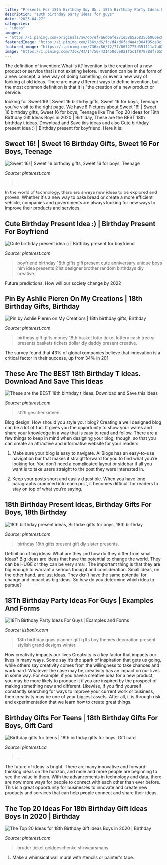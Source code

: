 ```yaml
---
title: "Presents For 18th Birthday Boy Uk : 18th Birthday Party Ideas For Guys"
description: "18th birthday party ideas for guys"
date: "2023-04-27"
categories:
- "ideas"
images:
- "https://i.pinimg.com/originals/a6/db/ef/a6dbefe271e58b5258356b066ec9b289.jpg"
featuredImage: "https://i.pinimg.com/736x/d6/fc/d4/d6fcd4a4c384f95ce8c15721bf6a3fb4.jpg"
featured_image: "https://i.pinimg.com/736x/86/72/77/8672773d351111a7a8294bc4e0dc5241--gifts-for-teens-birthday-gifts.jpg"
image: "https://i.pinimg.com/736x/43/14/50/431450d5e021f5c1f87978df7655c822--presents-for-your-boyfriend-birthday-present-for-boyfriend.jpg"
---
```



The definition of invention: What is it?
Invention is the creation of a new product or service that is not existing before. Invention can be in the form of a new concept, a new way of doing something, or even a new way of looking at old ideas. There are many different ways to define invention, but the most common definition is that it is "the creation of a new product or service.

	

		
looking for Sweet 16! | Sweet 16 birthday gifts, Sweet 16 for boys, Teenage you've visit to the right page. We have 8 Pictures about Sweet 16! | Sweet 16 birthday gifts, Sweet 16 for boys, Teenage like The Top 20 Ideas for 18th Birthday Gift Ideas Boys in 2020 | Birthday, These are the BEST 18th birthday t ideas. Download and Save this ideas and also Cute birthday present idea :) | Birthday present for boyfriend. Here it is:
		
    
## Sweet 16! | Sweet 16 Birthday Gifts, Sweet 16 For Boys, Teenage

<img loading=lazy src="https://i.pinimg.com/736x/fd/4b/78/fd4b783c1926a6b938b91eaba9e60c7e.jpg" onerror="this.onerror=null;this.src='https://tse2.mm.bing.net/th?id=OIP.y3iuFIzaoyOmBN3e7MLIWwHaNL&amp;pid=15.1';" alt="Sweet 16! | Sweet 16 birthday gifts, Sweet 16 for boys, Teenage">

_Source: pinterest.com_

>. 

	

In the world of technology, there are always new ideas to be explored and proven. Whether it's a new way to bake bread or create a more efficient vehicle, companies and governments are always looking for new ways to improve their products and services.

    
## Cute Birthday Present Idea :) | Birthday Present For Boyfriend

<img loading=lazy src="https://i.pinimg.com/736x/43/14/50/431450d5e021f5c1f87978df7655c822--presents-for-your-boyfriend-birthday-present-for-boyfriend.jpg" onerror="this.onerror=null;this.src='https://tse1.mm.bing.net/th?id=OIP.1CgCdNH37NWA0n_bVQgmgwHaJ3&amp;pid=15.1';" alt="Cute birthday present idea :) | Birthday present for boyfriend">

_Source: pinterest.com_

>boyfriend birthday 18th gifts gift present cute anniversary unique boys him idea presents 21st designer brother random birthdays diy creative. 

	

Future predictions: How will our society change by 2022
 

    
## Pin By Ashlie Pieren On My Creations | 18th Birthday Gifts, Birthday

<img loading=lazy src="https://i.pinimg.com/originals/a6/db/ef/a6dbefe271e58b5258356b066ec9b289.jpg" onerror="this.onerror=null;this.src='https://tse2.mm.bing.net/th?id=OIP.23002cFCDjgKDKHMdTX_7gHaJ4&amp;pid=15.1';" alt="Pin by Ashlie Pieren on My Creations | 18th birthday gifts, Birthday">

_Source: pinterest.com_

>birthday gift gifts money 18th basket lotto ticket lottery cash tree yr presents baskets tickets dollar diy daddy present creative. 

	

The survey found that 43% of global companies believe that innovation is a critical factor in their success, up from 34% in 201
    
## These Are The BEST 18th Birthday T Ideas. Download And Save This Ideas

<img loading=lazy src="https://i.pinimg.com/736x/d6/fc/d4/d6fcd4a4c384f95ce8c15721bf6a3fb4.jpg" onerror="this.onerror=null;this.src='https://tse3.mm.bing.net/th?id=OIP._y0NgQGS4ei0rXHiG_tvMQHaJ3&amp;pid=15.1';" alt="These are the BEST 18th birthday t ideas. Download and Save this ideas">

_Source: pinterest.com_

>st29 geschenkideen. 

	

Blog design: How should you style your blog?
Creating a well designed blog can be a lot of fun. It gives you the opportunity to show your wares and share your knowledge in a way that is easy to read and follow. There are a few things to keep in mind when designing your blog, though, so that you can create an attractive and informative website for your readers.
1. Make sure your blog is easy to navigate. AllBlogs has an easy-to-use navigation bar that makes it straightforward for you to find what you’re looking for. You don’t need a complicated layout or sidebar if all you want is to take users straight to the post they were interested in.

2. Keep your posts short and easily digestible. When you have long paragraphs crammed into each post, it becomes difficult for readers to stay on top of what you’re saying.

    
## 18th Birthday Present Ideas, Birthday Gifts For Boys, 18th Birthday

<img loading=lazy src="https://i.pinimg.com/originals/8c/67/3d/8c673d273b93de3ba380f0670965af5c.jpg" onerror="this.onerror=null;this.src='https://tse2.mm.bing.net/th?id=OIP.gFjOf0vb-S-5n0SVCtS_CwHaJ4&amp;pid=15.1';" alt="18th birthday present ideas, Birthday gifts for boys, 18th birthday">

_Source: pinterest.com_

>birthday 18th gifts present gift diy sister presents. 

	

Definition of big ideas: What are they and how do they differ from small ideas?
Big ideas are ideas that have the potential to change the world. They can be HUGE or they can be very small. The important thing is that they are big enough to warrant a serious thought and consideration. Small ideas, on the other hand, are just ideas. They don’t have the same potential for change and impact as big ideas. So how do you determine which idea to pursue?

    
## 18Th Birthday Party Ideas For Guys | Examples And Forms

<img loading=lazy src="https://www.uniqueideas.site/wp-content/uploads/18-birthday-party-planner-birthday-party-pinterest-18th-1.jpg" onerror="this.onerror=null;this.src='https://tse4.mm.bing.net/th?id=OIP.33aqGC1NBMr9k3CHJW4cygHaLH&amp;pid=15.1';" alt="18Th Birthday Party Ideas For Guys | Examples and Forms">

_Source: lisbonlx.com_

>18th birthday guys planner gift gifts boy themes decoration present stylish grand designs winter. 

	

How creativity impacts our lives
Creativity is a key factor that impacts our lives in many ways. Some say it’s the spark of inspiration that gets us going, while others say creativity comes from the willingness to take chances and work hard. Whatever the case may be, creativity has an impact on our lives in some way. 
For example, if you have a creative idea for a new product, you may be more likely to produce it if you are inspired by the prospect of making something new and different. Likewise, if you find yourself constantly searching for ways to improve your current work or business, then creativity may be one of your biggest assets. After all, it is through risk and experimentation that we learn how to create great things.

    
## Birthday Gifts For Teens | 18th Birthday Gifts For Boys, Gift Card

<img loading=lazy src="https://i.pinimg.com/736x/86/72/77/8672773d351111a7a8294bc4e0dc5241--gifts-for-teens-birthday-gifts.jpg" onerror="this.onerror=null;this.src='https://tse3.mm.bing.net/th?id=OIP.JzJzam5gGAp9-LppeVhocgHaJ3&amp;pid=15.1';" alt="Birthday gifts for teens | 18th birthday gifts for boys, Gift card">

_Source: pinterest.ca_

>. 

	

The future of ideas is bright. There are many innovative and forward-thinking ideas on the horizon, and more and more people are beginning to see the value in them. With the advancements in technology and data, there are now more ways for people to connect with each other than ever before. This is a great opportunity for businesses to innovate and create new products and services that can help people connect and share their ideas.

    
## The Top 20 Ideas For 18th Birthday Gift Ideas Boys In 2020 | Birthday

<img loading=lazy src="https://i.pinimg.com/736x/e6/73/b9/e673b966d171dda731ff431d81bd0a25.jpg" onerror="this.onerror=null;this.src='https://tse3.mm.bing.net/th?id=OIP.46HhKDTuFMIaNV4w0p4P4wHaJ3&amp;pid=15.1';" alt="The Top 20 Ideas for 18th Birthday Gift Ideas Boys in 2020 | Birthday">

_Source: pinterest.com_

>bruder ticket geldgeschenke shewearsmany. 

	

1. Make a whimsical wall mural with stencils or painter's tape.

